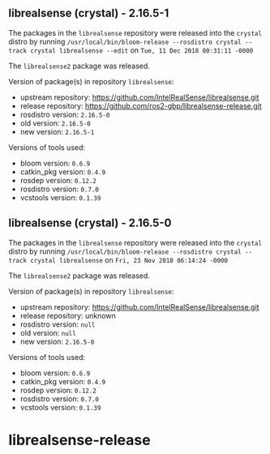 ## librealsense (crystal) - 2.16.5-1

The packages in the `librealsense` repository were released into the `crystal` distro by running `/usr/local/bin/bloom-release --rosdistro crystal --track crystal librealsense --edit` on `Tue, 11 Dec 2018 00:31:11 -0000`

The `librealsense2` package was released.

Version of package(s) in repository `librealsense`:

- upstream repository: https://github.com/IntelRealSense/librealsense.git
- release repository: https://github.com/ros2-gbp/librealsense-release.git
- rosdistro version: `2.16.5-0`
- old version: `2.16.5-0`
- new version: `2.16.5-1`

Versions of tools used:

- bloom version: `0.6.9`
- catkin_pkg version: `0.4.9`
- rosdep version: `0.12.2`
- rosdistro version: `0.7.0`
- vcstools version: `0.1.39`


## librealsense (crystal) - 2.16.5-0

The packages in the `librealsense` repository were released into the `crystal` distro by running `/usr/local/bin/bloom-release --rosdistro crystal --track crystal librealsense` on `Fri, 23 Nov 2018 06:14:24 -0000`

The `librealsense2` package was released.

Version of package(s) in repository `librealsense`:

- upstream repository: https://github.com/IntelRealSense/librealsense.git
- release repository: unknown
- rosdistro version: `null`
- old version: `null`
- new version: `2.16.5-0`

Versions of tools used:

- bloom version: `0.6.9`
- catkin_pkg version: `0.4.9`
- rosdep version: `0.12.2`
- rosdistro version: `0.7.0`
- vcstools version: `0.1.39`


# librealsense-release
